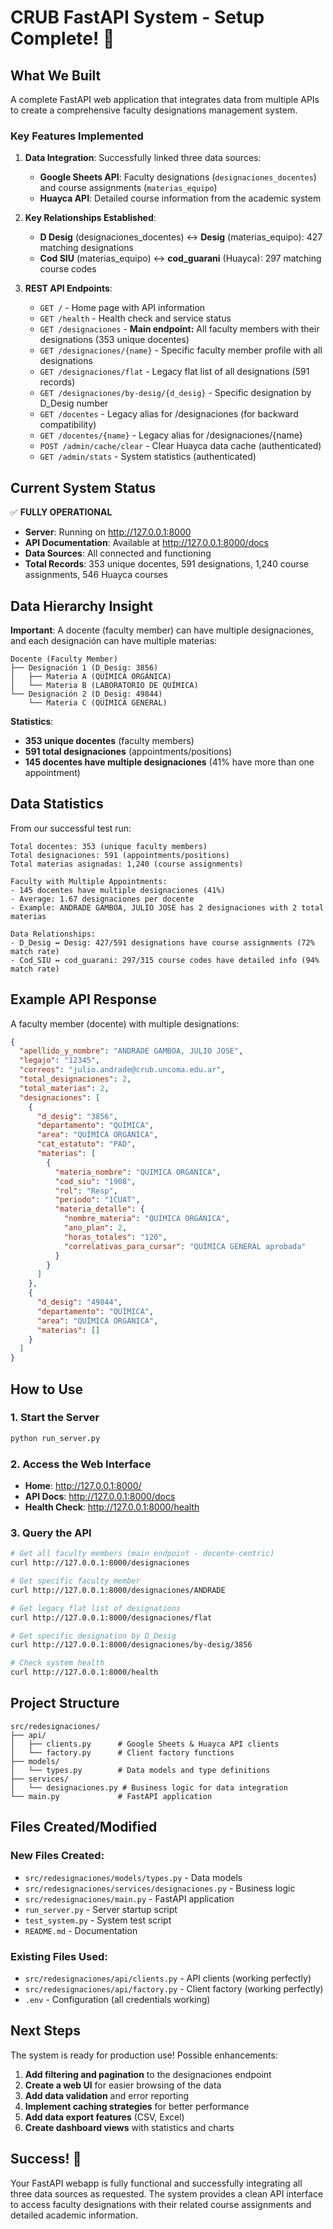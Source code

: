 # CRUB FastAPI System - Setup Complete! 🎉

## What We Built

A complete FastAPI web application that integrates data from multiple APIs to create a comprehensive faculty designations management system.

### Key Features Implemented

1. **Data Integration**: Successfully linked three data sources:
   - **Google Sheets API**: Faculty designations (`designaciones_docentes`) and course assignments (`materias_equipo`)
   - **Huayca API**: Detailed course information from the academic system

2. **Key Relationships Established**:
   - **D Desig** (designaciones_docentes) ↔ **Desig** (materias_equipo): 427 matching designations
   - **Cod SIU** (materias_equipo) ↔ **cod_guarani** (Huayca): 297 matching course codes

3. **REST API Endpoints**:
   - `GET /` - Home page with API information
   - `GET /health` - Health check and service status  
   - `GET /designaciones` - **Main endpoint:** All faculty members with their designations (353 unique docentes)
   - `GET /designaciones/{name}` - Specific faculty member profile with all designations
   - `GET /designaciones/flat` - Legacy flat list of all designations (591 records)
   - `GET /designaciones/by-desig/{d_desig}` - Specific designation by D_Desig number
   - `GET /docentes` - Legacy alias for /designaciones (for backward compatibility)
   - `GET /docentes/{name}` - Legacy alias for /designaciones/{name}
   - `POST /admin/cache/clear` - Clear Huayca data cache (authenticated)
   - `GET /admin/stats` - System statistics (authenticated)

## Current System Status

✅ **FULLY OPERATIONAL**

- **Server**: Running on http://127.0.0.1:8000
- **API Documentation**: Available at http://127.0.0.1:8000/docs
- **Data Sources**: All connected and functioning
- **Total Records**: 353 unique docentes, 591 designations, 1,240 course assignments, 546 Huayca courses

## Data Hierarchy Insight

**Important**: A docente (faculty member) can have multiple designaciones, and each designación can have multiple materias:

```
Docente (Faculty Member)
├── Designación 1 (D_Desig: 3856)
│   ├── Materia A (QUÍMICA ORGÁNICA)
│   └── Materia B (LABORATORIO DE QUÍMICA)
└── Designación 2 (D_Desig: 49844)
    └── Materia C (QUÍMICA GENERAL)
```

**Statistics**:
- **353 unique docentes** (faculty members)
- **591 total designaciones** (appointments/positions)
- **145 docentes have multiple designaciones** (41% have more than one appointment)

## Data Statistics

From our successful test run:

```
Total docentes: 353 (unique faculty members)
Total designaciones: 591 (appointments/positions)
Total materias asignadas: 1,240 (course assignments)

Faculty with Multiple Appointments:
- 145 docentes have multiple designaciones (41%)
- Average: 1.67 designaciones per docente
- Example: ANDRADE GAMBOA, JULIO JOSE has 2 designaciones with 2 total materias

Data Relationships:
- D_Desig ↔ Desig: 427/591 designations have course assignments (72% match rate)
- Cod_SIU ↔ cod_guarani: 297/315 course codes have detailed info (94% match rate)
```

## Example API Response

A faculty member (docente) with multiple designations:

```json
{
  "apellido_y_nombre": "ANDRADE GAMBOA, JULIO JOSE",
  "legajo": "12345",
  "correos": "julio.andrade@crub.uncoma.edu.ar",
  "total_designaciones": 2,
  "total_materias": 2,
  "designaciones": [
    {
      "d_desig": "3856",
      "departamento": "QUÍMICA",
      "area": "QUÍMICA ORGÁNICA", 
      "cat_estatuto": "PAD",
      "materias": [
        {
          "materia_nombre": "QUIMICA ORGANICA",
          "cod_siu": "1908",
          "rol": "Resp",
          "periodo": "1CUAT",
          "materia_detalle": {
            "nombre_materia": "QUÍMICA ORGÁNICA",
            "ano_plan": 2,
            "horas_totales": "120",
            "correlativas_para_cursar": "QUÍMICA GENERAL aprobada"
          }
        }
      ]
    },
    {
      "d_desig": "49844",
      "departamento": "QUÍMICA",
      "area": "QUÍMICA ORGÁNICA",
      "materias": []
    }
  ]
}
```

## How to Use

### 1. Start the Server
```bash
python run_server.py
```

### 2. Access the Web Interface
- **Home**: http://127.0.0.1:8000/
- **API Docs**: http://127.0.0.1:8000/docs
- **Health Check**: http://127.0.0.1:8000/health

### 3. Query the API
```bash
# Get all faculty members (main endpoint - docente-centric)
curl http://127.0.0.1:8000/designaciones

# Get specific faculty member
curl http://127.0.0.1:8000/designaciones/ANDRADE

# Get legacy flat list of designations
curl http://127.0.0.1:8000/designaciones/flat

# Get specific designation by D_Desig
curl http://127.0.0.1:8000/designaciones/by-desig/3856

# Check system health
curl http://127.0.0.1:8000/health
```

## Project Structure

```
src/redesignaciones/
├── api/
│   ├── clients.py      # Google Sheets & Huayca API clients
│   └── factory.py      # Client factory functions
├── models/
│   └── types.py        # Data models and type definitions
├── services/
│   └── designaciones.py # Business logic for data integration
└── main.py             # FastAPI application
```

## Files Created/Modified

### New Files Created:
- `src/redesignaciones/models/types.py` - Data models
- `src/redesignaciones/services/designaciones.py` - Business logic
- `src/redesignaciones/main.py` - FastAPI application
- `run_server.py` - Server startup script
- `test_system.py` - System test script
- `README.md` - Documentation

### Existing Files Used:
- `src/redesignaciones/api/clients.py` - API clients (working perfectly)
- `src/redesignaciones/api/factory.py` - Client factory (working perfectly)
- `.env` - Configuration (all credentials working)

## Next Steps

The system is ready for production use! Possible enhancements:

1. **Add filtering and pagination** to the designaciones endpoint
2. **Create a web UI** for easier browsing of the data
3. **Add data validation** and error reporting
4. **Implement caching strategies** for better performance
5. **Add data export features** (CSV, Excel)
6. **Create dashboard views** with statistics and charts

## Success! 🎉

Your FastAPI webapp is fully functional and successfully integrating all three data sources as requested. The system provides a clean API interface to access faculty designations with their related course assignments and detailed academic information.
